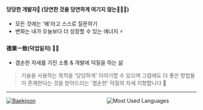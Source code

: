 #### 당당한 개발자🥕 (당연한 것을 당연하게 여기지 않는👨🏻‍💻)

- 모든 것에는 '왜'라고 스스로 질문하기
- 변화는 내가 오늘보다 더 성장할 수 있는 에너지 ⚡️

#### 德業一致(덕업일치) 🏃🏻
- 겸손한 자세를 가진 소통 & 개발에 덕질을 하는 삶

> 기술을 사용하는 목적을 '당당하게' 이야기할 수 있으며
> 그럼에도 더 좋은 방법들이 존재한다는 것을 받아드리는 '겸손한' 덕질의 자세 지향합니다 🎯

--------------------

[![Baekjoon](http://mazassumnida.wtf/api/generate_badge?boj=gsy4568)](https://solved.ac/gsy4568)
&nbsp; &nbsp; &nbsp; &nbsp; &nbsp;&nbsp; &nbsp; &nbsp; &nbsp; &nbsp; &nbsp; &nbsp; &nbsp; &nbsp; &nbsp; &nbsp; &nbsp;&nbsp;&nbsp; &nbsp;&nbsp;&nbsp;&nbsp;&nbsp;&nbsp;&nbsp;&nbsp;&nbsp;&nbsp;&nbsp;
![Most Used Languages](https://github-readme-stats.vercel.app/api/top-langs/?username=ksy4568&layout=compact&theme=dark)
